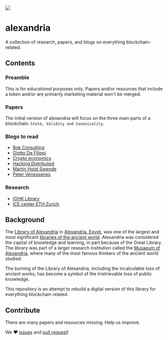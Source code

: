 <img src = "https://github.com/Trinkler/brand/blob/master/assets/alexandria/blue/No%20Space/02_Great_Alexandria.jpg">

# alexandria

A collection of research, papers, and blogs on everything blockchain-related.

## Contents

### Preamble

This is for _educational_ purposes only.
Papers and/or resources that include a token and/or are primarily marketing material won't be merged.

### Papers

The initial version of alexandria will focus on the three main parts of a blockchain: `State, Validity and Canonicality`.

### Blogs to read

- [Bok Consulting](https://www.bokconsulting.com.au/)
- [Giotto De Filippi](https://medium.com/@giottodf)
- [Crypto economics](http://cryptoeconomics.study/)
- [Hacking Distributed](http://hackingdistributed.com/)
- [Martin Holst Swende](http://swende.se/)
- [Peter Venessenes](http://vessenes.com/)

### Research

- [IOHK Library](https://iohk.io/research/library/)
- [ICE center ETH Zurich](http://ice.ethz.ch/)

## Background

The [Library of Alexandria](https://en.wikipedia.org/wiki/Library_of_Alexandria) in [Alexandria, Egypt](https://en.wikipedia.org/wiki/Alexandria,_Egypt "Alexandria, Egypt"), was one of the largest and most significant [libraries of the ancient world](https://en.wikipedia.org/wiki/List_of_libraries_in_the_ancient_world "List of libraries in the ancient world"). Alexandria was considered the capital of knowledge and learning, in part because of the Great Library. The library was part of a larger research institution called the [Musaeum of Alexandria](https://en.wikipedia.org/wiki/Musaeum "Musaeum"), where many of the most famous thinkers of the ancient world studied.

The burning of the Library of Alexandria, including the incalculable loss of ancient works, has become a symbol of the irretrievable loss of public knowledge.

This repository is an attempt to rebuild a digital version of this library for everything blockchain related.

## Contribute

There are many papers and resources missing. Help us improve.

We ❤ [issues](https://github.com/Trinkler/alexandria/issues/new) and [pull request](https://github.com/Trinkler/alexandria/fork)!
